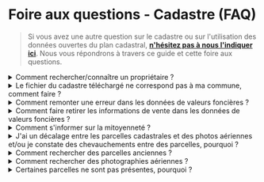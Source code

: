 # Foire aux questions - Cadastre (FAQ)

> Si vous avez une autre question sur le cadastre ou sur l'utilisation des données ouvertes du plan cadastral, [**n'hésitez pas à nous l'indiquer ici**](https://tally.so/r/wgdoJl). Nous vous répondrons à travers ce guide et cette foire aux questions.

<details>

<summary>Comment rechercher/connaître un propriétaire ?</summary>

Nous ne disposons pas d'informations sur les propriétaires actuels ou anciens. De ce fait, nous ne pouvons pas les communiquer. Il vous est possible de demander ces informations.
1. Si vous êtes une collectivité, vous pouvez [vous adresser au Service de Publicité Foncière (SPF) dont dépend votre collectivité](http://www2.impots.gouv.fr/contacts/spf/index.htm).
2. Si vous êtes un particulier :
   - Si vous souhaitez connaître le propriétaire d'un bien, vous pouvez obtenir cette information en demandant un extrait de propriété (payant). Les démarches sont indiquées [ici](https://www.service-public.fr/particuliers/vosdroits/F17759).
   - Si vous êtes propriétaire et que vous cherchez certaines informations relatives à votre bien, que vous devez demander des modifications ou chercher des informations sur la mitoyenneté sur le plan ou un droit de passage, il est recommandé de [vous adresser aux impôts en passant par votre espace sécurisé](https://impots.gouv.fr). 

</details>

<details>

<summary>Le fichier du cadastre téléchargé ne correspond pas à ma commune, comment faire ?</summary>

Vous avez peut-être confondu code INSEE et code postal, dans le cadre de votre recherche. Le code INSEE est unique, alors que le code postal correspond à une ou plusieurs communes. Pour retrouver plus facilement ce code INSEE, passez plutôt par "l'aide au téléchargement"  pour [les données PCI (*Edigeo* ou *DXF*)](https://cadastre.data.gouv.fr/datasets/plan-cadastral-informatise) ou [celle des données Cadastre Etalab (*GeoJSON*/*SHP*)](https://cadastre.data.gouv.fr/datasets/cadastre-etalab) selon le format de fichier souhaité. 

</details>

<details>

<summary>Comment remonter une erreur dans les données de valeurs foncières ?</summary>

Nous vous invitons à lire [la partie Questions fréquentes à ce propos](https://app.dvf.etalab.gouv.fr/faq.html). Si l'information vous paraît toujours erronnée, veuillez contacter le bureau GF-3B de la DGFiP à l'adresse suivante : <a href="mailto:bureau.gf3b-dvf@dgfip.finances.gouv.fr">bureau.gf3b-dvf@dgfip.finances.gouv.fr</a>.

</details>

<details>

<summary>Comment faire retirer les informations de vente dans les données de valeurs foncières ?</summary>

Nous vous invitons à lire la partie [Cadre réglementaire de la publication de ces informations](https://app.dvf.etalab.gouv.fr/faq.html).

</details>

<details>

<summary>Comment s'informer sur la mitoyenneté ?</summary>

Nous vous invitons à consulter [cette page](https://www.service-public.fr/particuliers/vosdroits/F2415). Vous pouvez également consulter le plan avec figuré sur [cadastre.gouv.fr](https://www.cadastre.gouv.fr/). La [page de légende du cadastre](https://www.cadastre.gouv.fr/scpc/pdf/legendes/FR_fr/Legende%20du%20plan%20sur%20internet.pdf#page=3) vous permet de comprendre les figurés liés à la mitoyenneté. Il vous est possible d'avoir plus d'informations si vous êtes propriétaire en vous rapprochant des services concernés en passant par votre espace sécurisé sur [impots.gouv.fr](https://impots.gouv.fr).


</details>

<details>

<summary>J'ai un décalage entre les parcelles cadastrales et des photos aériennes et/ou je constate des chevauchements entre des parcelles,  pourquoi ?</summary>

Contrairement à une croyance commune, **le contour des parcelles n'est pas fiable** : il ne s'agit que d'une représentation graphique imprécise, établie avant que les photos aériennes soient généralisées et de grande précision. **Seuls les actes de vente ont une valeur juridique.**

Il faut aussi noter que les parcelles aux limites entre communes se recoupent ou donnent un "no man land" car historiquement, chaque commune gérait séparément ses parcelles et aucune ne se préoccupait de la limite exacte avec les communes limitrophes de son territoire.

Pour évaluer ce décalage entre les contours des parcelles et le terrain, il est possible d'utiliser la couche "**Décalage de la representation cadastrale**" `CADASTRALPARCELS.HEATMAP` disponible sur [le WMS](https://wxs.ign.fr/parcellaire/geoportail/r/wms) et aussi consultable sur [le Géoportail](https://www.geoportail.gouv.fr/carte?c=-1.0309918634157356,46.551302493795134&z=6&l0=ORTHOIMAGERY.ORTHOPHOTOS::GEOPORTAIL:OGC:WMTS(1)&l1=GEOGRAPHICALGRIDSYSTEMS.PLANIGNV2::GEOPORTAIL:OGC:WMTS(1)&l2=CADASTRALPARCELS.HEATMAP::GEOPORTAIL:OGC:WMTS(0.9)&l3=CADASTRALPARCELS.PARCELLAIRE_EXPRESS::GEOPORTAIL:OGC:WMTS(1)&permalink=yes). Cette couche couvre une grande partie du territoire, mais pas son ensemble.

</details>

<details>

<summary>Comment rechercher des parcelles anciennes ?</summary>

Pour rechercher des parcelles anciennes, plusieurs solutions se présentent à vous :
- Si vous ne recherchez pas la représentation graphique, vous pouvez consulter [les documents de filiation informatisés (DFI)](https://www.data.gouv.fr/fr/datasets/documents-de-filiation-informatises-dfi-des-parcelles/) qui précisent la parenté ;
- Si les parcelles anciennes que vous recherchez ne figurent pas dans les DFI, nous vous invitons à consulter les remembrements aux archives départementales, ou à contacter le Service de publicité foncière (sans garantie).

Pour retrouver les contours du cadastre de l'époque, vous pouvez vous adresser :
- à la mairie ;
- au Service de publicité foncière, dans les annexes graphiques des actes notariaux.

</details>

<details>

<summary>Comment rechercher des photographies aériennes ?</summary>

Pour rechercher des photographies aériennes, deux options s'offrent à vous :
- [l'outil remonter le temps](https://remonterletemps.ign.fr/) "version facile", en choisissant "cartes" ;
- [l'outil remonter le temps](https://remonterletemps.ign.fr/), en cherchant les clichés. La position exacte et l'orientation ne sont pas toujours satisfaisants car il s'agit de clichés bruts et non calés : ce ne sont pas des ortho-photographies. L'investissement technique peut être élevé. 

</details>

<details>

<summary>Certaines parcelles ne sont pas présentes, pourquoi ?</summary>

A la manière d'un traducteur, le parseur utilisé n'interprète pas toujours parfaitement les points indiqués dans les données pour décrire les contours des parcelles : des erreurs peuvent donc se glisser.

</details>
